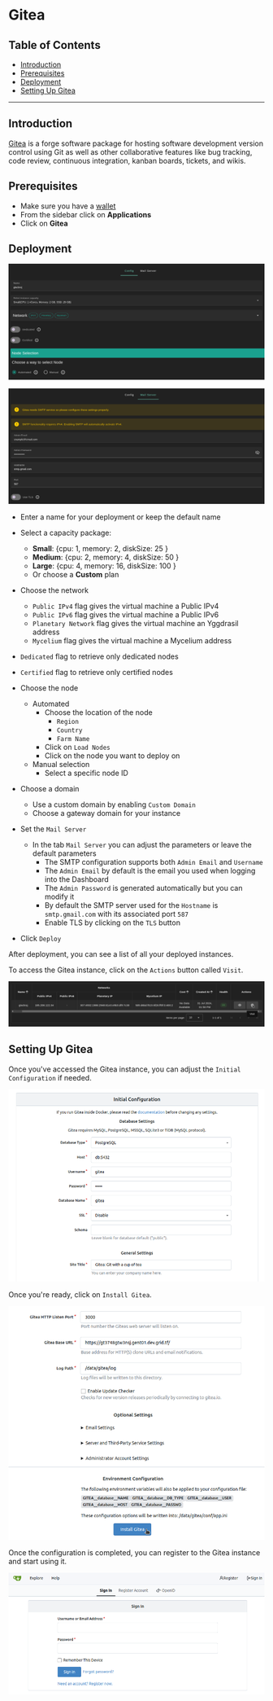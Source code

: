 <h1> Gitea </h1>

<h2>Table of Contents</h2>

- [Introduction](#introduction)
- [Prerequisites](#prerequisites)
- [Deployment](#deployment)
- [Setting Up Gitea](#setting-up-gitea)

***

## Introduction

[Gitea](https://about.gitea.com/) is a forge software package for hosting software development version control using Git as well as other collaborative features like bug tracking, code review, continuous integration, kanban boards, tickets, and wikis.

## Prerequisites

- Make sure you have a [wallet](../wallet_connector.md)
- From the sidebar click on **Applications**
- Click on **Gitea**

## Deployment

![](./img/gitea_config.png)

![](./img/gitea_mail_server.png)

- Enter a name for your deployment or keep the default name
- Select a capacity package:
    - **Small**: {cpu: 1, memory: 2, diskSize: 25 }
    - **Medium**: {cpu: 2, memory: 4, diskSize: 50 }
    - **Large**: {cpu: 4, memory: 16, diskSize: 100 }
    - Or choose a **Custom** plan
- Choose the network
   - `Public IPv4` flag gives the virtual machine a Public IPv4
   - `Public IPv6` flag gives the virtual machine a Public IPv6
   - `Planetary Network` flag gives the virtual machine an Yggdrasil address
   - `Mycelium` flag gives the virtual machine a Mycelium address

- `Dedicated` flag to retrieve only dedicated nodes 
- `Certified` flag to retrieve only certified nodes 
- Choose the node 
  - Automated
    - Choose the location of the node
       - `Region`
       - `Country`
       - `Farm Name`
    - Click on `Load Nodes`
    - Click on the node you want to deploy on
  - Manual selection
    - Select a specific node ID
- Choose a domain
  - Use a custom domain by enabling `Custom Domain`
  - Choose a gateway domain for your instance
- Set the `Mail Server`
  - In the tab `Mail Server` you can adjust the parameters or leave the default parameters
    - The SMTP configuration supports both `Admin Email` and `Username`
    - The `Admin Email` by default is the email you used when logging into the Dashboard
    - The `Admin Password` is generated automatically but you can modify it
    - By default the SMTP server used for the `Hostname` is `smtp.gmail.com` with its associated port `587`
    - Enable TLS by clicking on the `TLS` button
- Click `Deploy`

After deployment, you can see a list of all your deployed instances.

To access the Gitea instance, click on the `Actions` button called `Visit`.

![](./img/gitea_instances.png)

## Setting Up Gitea

Once you've accessed the Gitea instance, you can adjust the `Initial Configuration` if needed. 

![](./img/gitea_initial_configuration.png)

Once you're ready, click on `Install Gitea`.

![](./img/gitea_install.png)

Once the configuration is completed, you can register to the Gitea instance and start using it.

![](./img/gitea_register.png)